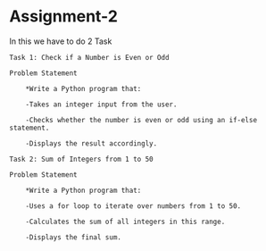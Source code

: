 # Assignment-2
 In this we have to do 2 Task
   

    Task 1: Check if a Number is Even or Odd

    Problem Statement

        *Write a Python program that:

        -Takes an integer input from the user.

        -Checks whether the number is even or odd using an if-else statement.

        -Displays the result accordingly.

    Task 2: Sum of Integers from 1 to 50

    Problem Statement

        *Write a Python program that:

        -Uses a for loop to iterate over numbers from 1 to 50.

        -Calculates the sum of all integers in this range.

        -Displays the final sum.